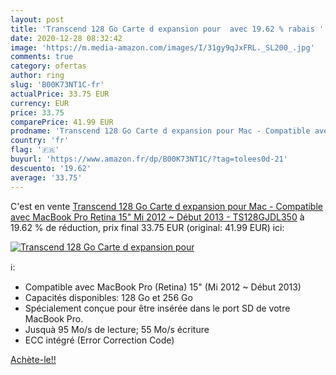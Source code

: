 ```yaml
---
layout: post
title: 'Transcend 128 Go Carte d expansion pour  avec 19.62 % rabais '
date: 2020-12-28 08:32:42
image: 'https://m.media-amazon.com/images/I/31gy9qJxFRL._SL200_.jpg'
comments: true
category: ofertas
author: ring
slug: 'B00K73NT1C-fr'
actualPrice: 33.75 EUR
currency: EUR
price: 33.75
comparePrice: 41.99 EUR
prodname: 'Transcend 128 Go Carte d expansion pour Mac - Compatible avec MacBook Pro  Retina  15"  Mi 2012 ~ Début 2013  - TS128GJDL350'
country: 'fr'
flag: '🇫🇷'
buyurl: 'https://www.amazon.fr/dp/B00K73NT1C/?tag=tolees0d-21'
descuento: '19.62'
average: '33.75'
---
```


C'est en vente [Transcend 128 Go Carte d expansion pour Mac - Compatible avec MacBook Pro  Retina  15"  Mi 2012 ~ Début 2013  - TS128GJDL350](https://www.amazon.fr/dp/B00K73NT1C/?tag=tolees0d-21)  à  19.62 % de réduction, prix final  33.75 EUR (original: 41.99 EUR) ici:

[![Transcend 128 Go Carte d expansion pour ](https://m.media-amazon.com/images/I/31gy9qJxFRL._SL200_.jpg)](https://www.amazon.fr/dp/B00K73NT1C/?tag=tolees0d-21)

ℹ️:

- Compatible avec MacBook Pro (Retina) 15" (Mi 2012 ~ Début 2013)
- Capacités disponibles: 128 Go et 256 Go
- Spécialement conçue pour être insérée dans le port SD de votre MacBook Pro.
- Jusquà 95 Mo/s de lecture; 55 Mo/s écriture
- ECC intégré (Error Correction Code)

[Achète-le!!](https://www.amazon.fr/dp/B00K73NT1C/?tag=tolees0d-21)
